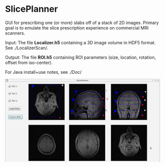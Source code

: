 # SlicePlanner

GUI for prescribing one (or more) slabs off of a stack of 2D images. 
Primary goal is to emulate the slice prescription experience on commercial MRI scanners.

Input: The file **Localizer.h5** containing a 3D image volume in HDF5 format. See ./LocalizerScan/.

Output: The file **ROI.h5** containing ROI parameters (size, location, rotation, offset from iso-center).

For Java install+use notes, see ./Doc/

![GUI screenshot](gui.jpg)
